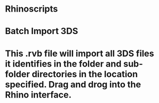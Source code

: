 # Rhinoscripts

# Batch Import 3DS
# This .rvb file will import all 3DS files it identifies in the folder and sub-folder directories in the location specified. Drag and drog into the Rhino interface.
